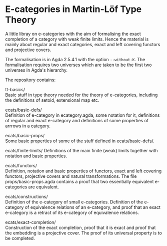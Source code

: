 # E-categories in Martin-Löf Type Theory

A little libray on e-categories with the aim of formalising the exact completion of a category with weak finite limits.
Hence the material is mainly about regular and exact categories, exact and left covering functors and projective covers.

The formalisation is in Agda 2.5.4.1 with the option `--without-K`.
The formalisation requires two universes which are taken to be the first two universes in Agda's hierarchy.

The repository contains:

tt-basics/  
Basic stuff in type theory needed for the theory of e-categories, including the definitions of setoid, extensional map etc.

ecats/basic-defs/  
Definition of e-category in ecategory.agda, some notation for it,
definitions of regular and exact e-category and definitions of some properties of arrrows in a category.

ecats/basic-props/  
Some basic properties of some of the stuff defined in ecats/basic-defs/.

ecats/finite-limits/
Definitions of the main finite (weak) limits together with notation and basic properties.

ecats/functors/  
Definition, notation and basic properties of functors, exact and left covering functors, projective covers and natural transformations. The file props/basic-props.agda contains a proof that two essentially equivalent e-categories are equivalent.

ecats/constructions/  
Definition of the e-category of small e-categories. Definition of the e-category of equivalence relations of an e-category, and proof that an exact e-category is a retract of its e-category of equivalence relations.

ecats/exact-completion/  
Construction of the exact completion, proof that it is exact and proof that the embedding is a projective cover. The proof of its universal property is to be completed.
